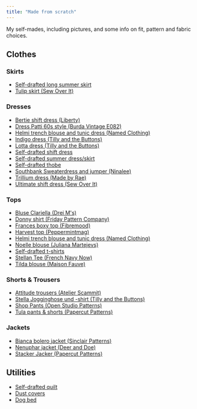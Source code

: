 ```yaml
---
title: "Made from scratch"
---
```


My self-mades, including pictures, and some info on fit, pattern and fabric choices. 

## Clothes

### Skirts
- [Self-drafted long summer skirt](projects/sewing/Self-drafted%20long%20summer%20skirt.md)
- [Tulip skirt (Sew Over It)](projects/sewing/Tulip%20skirt%20(Sew%20Over%20It).md)

### Dresses
- [Bertie shift dress (Liberty)](projects/sewing/Bertie%20shift%20dress%20(Liberty).md)
- [Dress Patti 60s style (Burda Vintage E082)](projects/sewing/Dress%20Patti%2060s%20style%20(Burda%20Vintage%20E082).md)
- [Helmi trench blouse and tunic dress (Named Clothing)](projects/sewing/Helmi%20trench%20blouse%20and%20tunic%20dress.md)
- [Indigo dress (Tilly and the Buttons)](projects/sewing/Indigo%20dress%20(Tilly%20and%20the%20Buttons).md)
- [Lotta dress (Tilly and the Buttons)](projects/sewing/Lotta%20dress%20(Tilly%20and%20the%20Buttons).md)
- [Self-drafted shift dress](projects/sewing/Self-drafted%20shift%20dress.md)
- [Self-drafted summer dress/skirt](projects/sewing/Self-drafted%20summer%20dress.md)
- [Self-drafted thobe](projects/sewing/Self-drafted%20thobe.md)
- [Southbank Sweaterdress and jumper (Ninalee)](projects/sewing/Southbank%20sweaterdress%20and%20jumper%20(Ninelee).md)
- [Trillium dress (Made by Rae)](projects/sewing/Trillium%20dress%20(Made%20by%20Rae).md)
- [Ultimate shift dress (Sew Over It)](projects/sewing/Ultimate%20shift%20dress%20(Sew%20Over%20It).md)

### Tops
- [Bluse Clariella (Drei M's)](projects/sewing/Bluse%20Clariella%20(Drei%20M's).md)
- [Donny shirt (Friday Pattern Company)](projects/sewing/Donny%20shirt.md)
- [Frances boxy top (Fibremood)](projects/sewing/Frances%20boxy%20top%20(Fibremood).md)
- [Harvest top (Peppermintmag)](projects/sewing/Harvest%20top%20(Peppermintmag).md)
- [Helmi trench blouse and tunic dress (Named Clothing)](projects/sewing/Helmi%20trench%20blouse%20and%20tunic%20dress.md)
- [Noelle blouse (Juliana Martejevs)](projects/sewing/Noelle%20blouse%20(Juliana%20Martejevs).md)
- [Self-drafted t-shirts](projects/sewing/Self-drafted%20t-shirts.md)
- [Stellan Tee (French Navy Now)](projects/sewing/Stellan%20Tee.md)
- [Tilda blouse (Maison Fauve)](projects/sewing/Tilda%20blouse%20(Maison%20Fauve).md)

### Shorts & Trousers
- [Attitude trousers (Atelier Scammit)](projects/sewing/Attitude%20trousers%20(Atelier%20Scammit).md)
- [Stella Jogginghose und -shirt (Tilly and the Buttons)](projects/sewing/Stella%20Jogginghose%20und%20-shirt%20(Tilly%20and%20the%20Buttons).md)
- [Shop Pants (Open Studio Patterns)](projects/sewing/Shop%20Pants%20(Open%20Studio%20Patterns).md)
- [Tula pants & shorts (Papercut Patterns)](projects/sewing/Tula%20pants%20&%20shorts%20(Papercut%20Patterns).md)

### Jackets
- [Bianca bolero jacket (Sinclair Patterns)](projects/sewing/Bianca%20bolero%20jacket%20(Sinclair%20Patterns).md)
- [Nenuphar jacket (Deer and Doe)](projects/sewing/Nenuphar%20jacket%20(Deer%20and%20Doe).md)
- [Stacker Jacker (Papercut Patterns)](projects/sewing/Stacker%20Jacker%20(Papercut%20Patterns).md)



## Utilities
- [Self-drafted quilt](projects/sewing/Self-drafted%20quilt.md)
- [Dust covers](projects/sewing/Dust%20covers.md)
- [Dog bed](projects/sewing/Dog%20bed.md)